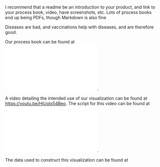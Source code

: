 I recommend that a readme be an introduction to your product, and link to your process book, video, have screenshots, etc. Lots of process books end up being PDFs, though Markdown is also fine

Diseases are bad, and vaccinations help with diseases, and are therefore good.




Our process book can be found at ![Process Book](materials/ProcessBook.md).

A video detailing the intended use of our visualization can be found at https://youtu.be/HjUolx54Beo.  The script for this
video can be found at ![Video Script](materials/Script.pdf).

The data used to construct this visualization can be found at 


